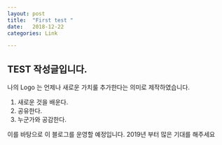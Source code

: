 ```yaml
---
layout: post
title:  "First test "
date:   2018-12-22 
categories: Link

---
```

## TEST 작성글입니다. 
나의 Logo 는 언제나 새로운 가치룰 추가한다는 의미로 제작하였습니다. 
1. 새로운 것을 배운다. 
2. 공유한다. 
3. 누군가와 공감한다. 

이를 바탕으로 이 블로그를 운영할 예정입니다. 
2019년 부터 많은 기대를 해주세요


